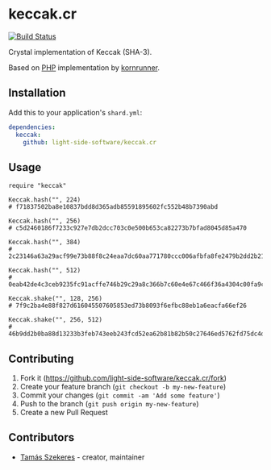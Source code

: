 # keccak.cr

[![Build Status](https://travis-ci.org/light-side-software/keccak.cr.svg?branch=master)](https://travis-ci.org/light-side-software/keccak.cr.svg?branch=master)

Crystal implementation of Keccak (SHA-3).

Based on [PHP](https://github.com/kornrunner/php-keccak) implementation by [kornrunner](https://github.com/kornrunner).

## Installation

Add this to your application's `shard.yml`:

```yaml
dependencies:
  keccak:
    github: light-side-software/keccak.cr
```

## Usage

```crystal
require "keccak"

Keccak.hash("", 224)
# f71837502ba8e10837bdd8d365adb85591895602fc552b48b7390abd

Keccak.hash("", 256)
# c5d2460186f7233c927e7db2dcc703c0e500b653ca82273b7bfad8045d85a470

Keccak.hash("", 384)
# 2c23146a63a29acf99e73b88f8c24eaa7dc60aa771780ccc006afbfa8fe2479b2dd2b21362337441ac12b515911957ff

Keccak.hash("", 512)
# 0eab42de4c3ceb9235fc91acffe746b29c29a8c366b7c60e4e67c466f36a4304c00fa9caf9d87976ba469bcbe06713b435f091ef27

Keccak.shake("", 128, 256)
# 7f9c2ba4e88f827d616045507605853ed73b8093f6efbc88eb1a6eacfa66ef26

Keccak.shake("", 256, 512)
# 46b9dd2b0ba88d13233b3feb743eeb243fcd52ea62b81b82b50c27646ed5762fd75dc4ddd8c0f200cb05019d67b592f6fc821c49479ab48640292eacb3b7c4be
```

## Contributing

1. Fork it (<https://github.com/light-side-software/keccak.cr/fork>)
2. Create your feature branch (`git checkout -b my-new-feature`)
3. Commit your changes (`git commit -am 'Add some feature'`)
4. Push to the branch (`git push origin my-new-feature`)
5. Create a new Pull Request

## Contributors

- [Tamás Szekeres](https://github.com/TamasSzekeres) - creator, maintainer
